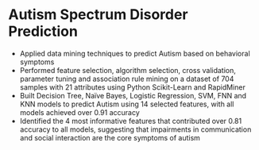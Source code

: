# Autism Spectrum Disorder Prediction

<ul>
  <li>Applied data mining techniques to predict Autism based on behavioral symptoms</li>
  <li>Performed feature selection, algorithm selection, cross validation, parameter tuning and association rule mining on a dataset of 704 samples with 21 attributes using Python Scikit-Learn and RapidMiner</li> 
  <li>Built Decision Tree, Naïve Bayes, Logistic Regression, SVM, FNN and KNN models to predict Autism using 14 selected features, with all models achieved over 0.91 accuracy</li> 
  <li>Identified the 4 most informative features that contributed over 0.81 accuracy to all models, suggesting that impairments in communication and social interaction are the core symptoms of autism</li> 
</ul>
